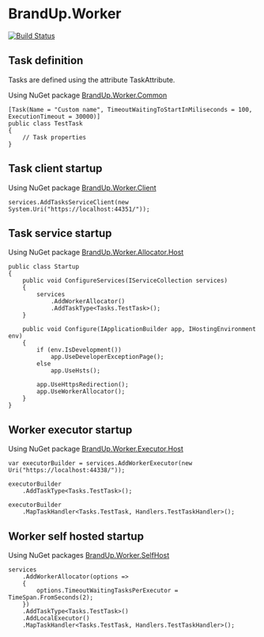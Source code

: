 # BrandUp.Worker

[![Build Status](https://dev.azure.com/brandup/BrandUp%20Core/_apis/build/status/BrandUp.Worker?branchName=master)](https://dev.azure.com/brandup/BrandUp%20Core/_build/latest?definitionId=14&branchName=master)

## Task definition

Tasks are defined using the attribute TaskAttribute.

Using NuGet package [BrandUp.Worker.Common](https://www.nuget.org/packages/BrandUp.Worker.Common/)

```
[Task(Name = "Custom name", TimeoutWaitingToStartInMiliseconds = 100, ExecutionTimeout = 30000)]
public class TestTask
{
    // Task properties
}
```

## Task client startup
Using NuGet package [BrandUp.Worker.Client](https://www.nuget.org/packages/BrandUp.Worker.Client/)

```
services.AddTasksServiceClient(new System.Uri("https://localhost:44351/"));
```

## Task service startup
Using NuGet package [BrandUp.Worker.Allocator.Host](https://www.nuget.org/packages/BrandUp.Worker.Allocator.Host/)

```
public class Startup
{
    public void ConfigureServices(IServiceCollection services)
    {
        services
            .AddWorkerAllocator()
            .AddTaskType<Tasks.TestTask>();
    }

    public void Configure(IApplicationBuilder app, IHostingEnvironment env)
    {
        if (env.IsDevelopment())
            app.UseDeveloperExceptionPage();
        else
            app.UseHsts();

        app.UseHttpsRedirection();
        app.UseWorkerAllocator();
    }
}
```

## Worker executor startup

Using NuGet package [BrandUp.Worker.Executor.Host](https://www.nuget.org/packages/BrandUp.Worker.Executor.Host/)

```
var executorBuilder = services.AddWorkerExecutor(new Uri("https://localhost:44338/"));

executorBuilder
    .AddTaskType<Tasks.TestTask>();

executorBuilder
    .MapTaskHandler<Tasks.TestTask, Handlers.TestTaskHandler>();
```

## Worker self hosted startup

Using NuGet packages [BrandUp.Worker.SelfHost](https://www.nuget.org/packages/BrandUp.Worker.SelfHost/)

```
services
    .AddWorkerAllocator(options =>
    {
        options.TimeoutWaitingTasksPerExecutor = TimeSpan.FromSeconds(2);
    })
    .AddTaskType<Tasks.TestTask>()
    .AddLocalExecutor()
    .MapTaskHandler<Tasks.TestTask, Handlers.TestTaskHandler>();
```
